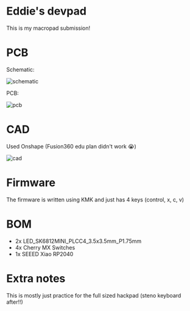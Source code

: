 # Eddie's devpad
This is my macropad submission!

# PCB
Schematic:

![schematic](https://github.com/user-attachments/assets/5d00b75e-f7d4-4640-92f5-46344164fe2e)

PCB:

![pcb](https://github.com/user-attachments/assets/87275727-35bd-4f61-9010-aefa7032fff2)


# CAD
Used Onshape (Fusion360 edu plan didn't work 😭)

![cad](https://github.com/user-attachments/assets/cf3a7cd0-3d8d-4874-8238-7dc2311b7d9d)

# Firmware
The firmware is written using KMK and just has 4 keys (control, x, c, v)

# BOM
- 2x LED_SK6812MINI_PLCC4_3.5x3.5mm_P1.75mm
- 4x Cherry MX Switches
- 1x SEEED Xiao RP2040

# Extra notes
This is mostly just practice for the full sized hackpad (steno keyboard after!!)

